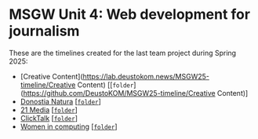 # MSGW Unit 4: Web development for journalism

These are the timelines created for the last team project during Spring 2025:

- [Creative Content](https://lab.deustokom.news/MSGW25-timeline/Creative Content) [[`folder`](https://github.com/DeustoKOM/MSGW25-timeline/Creative Content)]
- [Donostia Natura](https://lab.deustokom.news/MSGW25-timeline/donostia-natura) [[`folder`](https://github.com/DeustoKOM/MSGW25-timeline/donostia-natura)]
- [21 Media](https://lab.deustokom.news/MSGW25-timeline/group21media) [[`folder`](https://github.com/DeustoKOM/MSGW25-timeline/group21media)]
- [ClickTalk](https://lab.deustokom.news/MSGW25-timeline/groupClickTalk) [[`folder`](https://github.com/DeustoKOM/MSGW25-timeline/groupClickTalk)]
- [Women in computing](https://lab.deustokom.news/MSGW25-timeline/women-computing)  [[`folder`](https://github.com/DeustoKOM/MSGW25-timeline/women-computing)]
<!-- - Group 0: [Timeline Title](group0) `empty` -->
